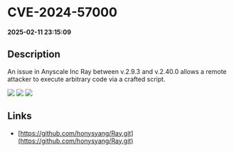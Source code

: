 # CVE-2024-57000

**2025-02-11 23:15:09**

## Description
An issue in Anyscale Inc Ray between v.2.9.3 and v.2.40.0 allows a remote attacker to execute arbitrary code via a crafted script.

![](https://img.shields.io/static/v1?label=Score&message=9.8&color=red)
![](https://img.shields.io/static/v1?label=Severity&message=CRITICAL&color=red)
![](https://img.shields.io/static/v1?label=CWE&message=RCE&color=green)

## Links
- [https://github.com/honysyang/Ray.git](https://github.com/honysyang/Ray.git)
